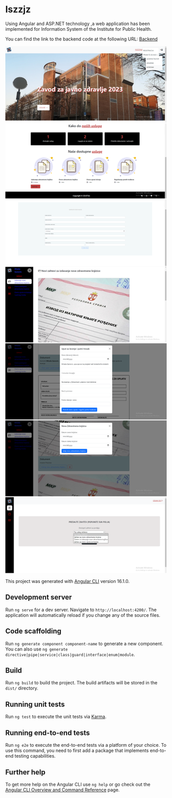 # Iszzjz
<p>Using Angular and ASP.NET technology ,a web application has been implemented for Information System of the Institute for Public Health.</p>
<p>You can find the link to the backend code at the following URL: <a href="https://github.com/minelaganovic/IS_ZZJZ_Backend">Backend </a></p>

<img src="img5.png" alt="image">
<img src="image5.png" alt="image">
<img src="img1.png" alt="image">
<img src="img4.png" alt="image">
<img src="img3.png" alt="image">
<img src="img6.png" alt="image">
<img src="img7.png" alt="image">


This project was generated with [Angular CLI](https://github.com/angular/angular-cli) version 16.1.0.

## Development server

Run `ng serve` for a dev server. Navigate to `http://localhost:4200/`. The application will automatically reload if you change any of the source files.

## Code scaffolding

Run `ng generate component component-name` to generate a new component. You can also use `ng generate directive|pipe|service|class|guard|interface|enum|module`.

## Build

Run `ng build` to build the project. The build artifacts will be stored in the `dist/` directory.

## Running unit tests

Run `ng test` to execute the unit tests via [Karma](https://karma-runner.github.io).

## Running end-to-end tests

Run `ng e2e` to execute the end-to-end tests via a platform of your choice. To use this command, you need to first add a package that implements end-to-end testing capabilities.

## Further help

To get more help on the Angular CLI use `ng help` or go check out the [Angular CLI Overview and Command Reference](https://angular.io/cli) page.
